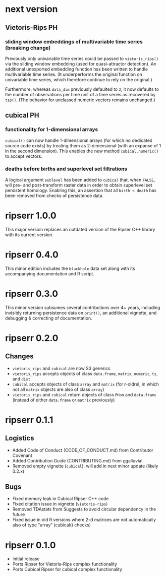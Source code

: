 # next version

## Vietoris-Rips PH

### sliding window embeddings of multivariable time series (breaking change)

Previously only univariable time series could be passed to `vietoris_rips()` via the sliding window embedding (used for quasi-attractor detection).
An additional unexported embedding function has been written to handle multivariable time series. (It underperforms the original function on univariable time series, which therefore continue to rely on the original.)

Furthermore, whereas `data_dim` previously defaulted to `2`, it now defaults to the number of observations per time unit of a time series as recovered by `tsp()`. (The behavior for unclassed numeric vectors remains unchanged.)

## cubical PH

### functionality for 1-dimensional arrays

`cubical()` can now handle 1-dimensional arrays (for which no dedicated source code exists) by treating them as 2-dimensional (with an expanse of 1 in the second dimension).
This enables the new method `cubical.numeric()` to accept vectors.

### deaths before births and superlevel set filtrations

A logical argument `sublevel` has been added to `cubical` that, when `FALSE`, will pre- and post-transform raster data in order to obtain superlevel set persistent homology.
Enabling this, an assertion that all `birth < death` has been removed from checks of persistence data.

# ripserr 1.0.0

This major version replaces an outdated version of the Ripser C++ library with its current version.

# ripserr 0.4.0

This minor edition includes the `blackhole` data set along with its accompanying documentation and R script.

# ripserr 0.3.0

This minor version subsumes several contributions over 4+ years, including invisibly returning persistence data on `print()`, an additional vignette, and debugging & correcting of documentation.

# ripserr 0.2.0

## Changes

* `vietoris_rips` and `cubical` are now S3 generics
* `vietoris_rips` accepts objects of class `data.frame`, `matrix`, `numeric`, `ts`, and `dist`
* `cubical` accepts objects of class `array` and `matrix` (for r-oldrel, in which not all `matrix` objects are also of class `array`)
* `vietoris_rips` and `cubical` return objects of class `PHom` and `data.frame` (instead of either `data.frame` or `matrix` previously)

# ripserr 0.1.1

## Logistics

* Added Code of Conduct (CODE_OF_CONDUCT.md) from Contributor Covenant
* Added Contribution Guide (CONTRIBUTING.md) from ggalluvial
* Removed empty vignette (`cubical`), will add in next minor update (likely 0.2.x)

## Bugs

* Fixed memory leak in Cubical Ripser C++ code
* Fixed citation issue in vignette (`vietoris-rips`)
* Removed TDAstats from Suggests to avoid circular dependency in the future
* Fixed issue in old R versions where 2-d matrices are not automatically also of type "array" (cubical() checks)

# ripserr 0.1.0

* Initial release
* Ports Ripser for Vietoris-Rips complex functionality
* Ports Cubical Ripser for cubical complex functionality
